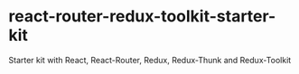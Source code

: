 # react-router-redux-toolkit-starter-kit
Starter kit with React, React-Router, Redux, Redux-Thunk and Redux-Toolkit
